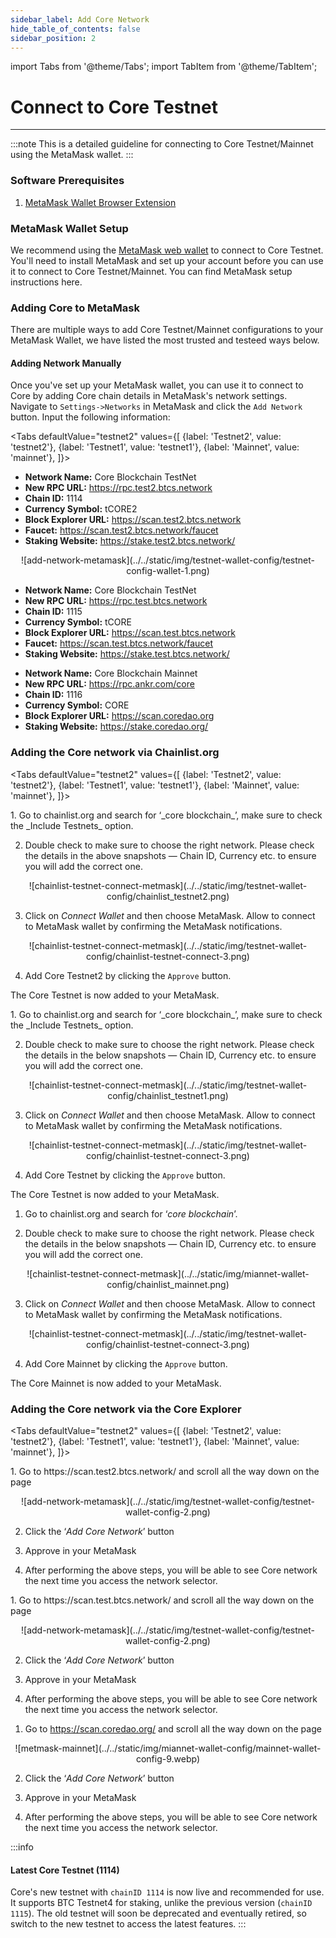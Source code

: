 ```yaml
---
sidebar_label: Add Core Network
hide_table_of_contents: false
sidebar_position: 2
---
```


import Tabs from '@theme/Tabs';
import TabItem from '@theme/TabItem';

# Connect to Core Testnet

---

:::note
This is a detailed guideline for connecting to Core Testnet/Mainnet using the MetaMask wallet.
:::

### Software Prerequisites

1. [MetaMask Wallet Browser Extension](https://metamask.io/)

### MetaMask Wallet Setup

We recommend using the [MetaMask web wallet](https://metamask.io/) to connect to Core Testnet. You'll need to install MetaMask and set up your account before you can use it to connect to Core Testnet/Mainnet. You can find MetaMask setup instructions here.

### Adding Core to MetaMask

There are multiple ways to add Core Testnet/Mainnet configurations to your MetaMask Wallet, we have listed the most trusted and testeed ways below.

#### Adding Network Manually

Once you've set up your MetaMask wallet, you can use it to connect to Core by adding Core chain details in MetaMask's network settings. Navigate to `Settings->Networks` in MetaMask and click the `Add Network` button. Input the following information:

<Tabs defaultValue="testnet2" values={[
{label: 'Testnet2', value: 'testnet2'},
{label: 'Testnet1', value: 'testnet1'},
{label: 'Mainnet', value: 'mainnet'},
]}>

<TabItem value="testnet2">

- **Network Name:** Core Blockchain TestNet
- **New RPC URL:** https://rpc.test2.btcs.network
- **Chain ID:** 1114
- **Currency Symbol:** tCORE2
- **Block Explorer URL:** https://scan.test2.btcs.network
- **Faucet:** https://scan.test2.btcs.network/faucet
- **Staking Website:** https://stake.test2.btcs.network/


<p align="center" style={{zoom:"60%"}}>
![add-network-metamask](../../static/img/testnet-wallet-config/testnet-config-wallet-1.png)
</p>

</TabItem>
<TabItem value="testnet1">

- **Network Name:** Core Blockchain TestNet
- **New RPC URL:** https://rpc.test.btcs.network
- **Chain ID:** 1115
- **Currency Symbol:** tCORE
- **Block Explorer URL:** https://scan.test.btcs.network
- **Faucet:** https://scan.test.btcs.network/faucet
- **Staking Website:** https://stake.test.btcs.network/

</TabItem>

<TabItem value="mainnet">

- **Network Name:** Core Blockchain Mainnet
- **New RPC URL:** https://rpc.ankr.com/core
- **Chain ID:** 1116
- **Currency Symbol:** CORE
- **Block Explorer URL:** https://scan.coredao.org
- **Staking Website:** https://stake.coredao.org/

</TabItem>

</Tabs>

### Adding the Core network via Chainlist.org

<Tabs defaultValue="testnet2" values={[
{label: 'Testnet2', value: 'testnet2'},
{label: 'Testnet1', value: 'testnet1'},
{label: 'Mainnet', value: 'mainnet'},
]}>

<TabItem value="testnet2">
1. Go to chainlist.org and search for ‘_core blockchain_’, make sure to check the _Include Testnets_ option.

2. Double check to make sure to choose the right network. Please check the details in the above snapshots — Chain ID, Currency etc. to ensure you will add the correct one.

<p align="center" style={{zoom:"40%"}}>
![chainlist-testnet-connect-metmask](../../static/img/testnet-wallet-config/chainlist_testnet2.png)
</p>

3. Click on _Connect Wallet_ and then choose MetaMask. Allow to connect to MetaMask wallet by confirming the MetaMask notifications.

<p align="center" style={{zoom:"40%"}}>
![chainlist-testnet-connect-metmask](../../static/img/testnet-wallet-config/chainlist-testnet-connect-3.png)
</p>

4. Add Core Testnet2 by clicking the `Approve` button.

The Core Testnet is now added to your MetaMask.

</TabItem>

<TabItem value="testnet1">
1. Go to chainlist.org and search for ‘_core blockchain_’, make sure to check the _Include Testnets_ option.

2. Double check to make sure to choose the right network. Please check the details in the below snapshots — Chain ID, Currency etc. to ensure you will add the correct one.

<p align="center" style={{zoom:"40%"}}>
![chainlist-testnet-connect-metmask](../../static/img/testnet-wallet-config/chainlist_testnet1.png)
</p>

3. Click on _Connect Wallet_ and then choose MetaMask. Allow to connect to MetaMask wallet by confirming the MetaMask notifications.

<p align="center" style={{zoom:"40%"}}>
![chainlist-testnet-connect-metmask](../../static/img/testnet-wallet-config/chainlist-testnet-connect-3.png)
</p>

4. Add Core Testnet by clicking the `Approve` button.

The Core Testnet is now added to your MetaMask.

</TabItem>

<TabItem value="mainnet">

1. Go to chainlist.org and search for ‘_core blockchain_’.

2. Double check to make sure to choose the right network. Please check the details in the below snapshots — Chain ID, Currency etc. to ensure you will add the correct one.

<p align="center" style={{zoom:"40%"}}>
![chainlist-testnet-connect-metmask](../../static/img/miannet-wallet-config/chainlist_mainnet.png)
</p>

3. Click on _Connect Wallet_ and then choose MetaMask. Allow to connect to MetaMask wallet by confirming the MetaMask notifications.

<p align="center" style={{zoom:"40%"}}>
![chainlist-testnet-connect-metmask](../../static/img/testnet-wallet-config/chainlist-testnet-connect-3.png)
</p>

4. Add Core Mainnet by clicking the `Approve` button.

The Core Mainnet is now added to your MetaMask.

</TabItem>

</Tabs>

### Adding the Core network via the Core Explorer

<Tabs defaultValue="testnet2" values={[
{label: 'Testnet2', value: 'testnet2'},
{label: 'Testnet1', value: 'testnet1'},
{label: 'Mainnet', value: 'mainnet'},
]}>

<TabItem value="testnet2">
1. Go to https://scan.test2.btcs.network/ and scroll all the way down on the page

<p align="center" style={{zoom:"60%"}}>
![add-network-metamask](../../static/img/testnet-wallet-config/testnet-wallet-config-2.png)
</p>

2. Click the ‘_Add Core Network_’ button

3. Approve in your MetaMask

4. After performing the above steps, you will be able to see Core network the next time you access the network selector.

</TabItem>

<TabItem value="testnet1">
1. Go to https://scan.test.btcs.network/ and scroll all the way down on the page

<p align="center" style={{zoom:"60%"}}>
![add-network-metamask](../../static/img/testnet-wallet-config/testnet-wallet-config-2.png)
</p>

2. Click the ‘_Add Core Network_’ button

3. Approve in your MetaMask

4. After performing the above steps, you will be able to see Core network the next time you access the network selector.

</TabItem>

<TabItem value="mainnet">

1. Go to https://scan.coredao.org/ and scroll all the way down on the page

<p align="center" style={{zoom:"60%"}}>
![metmask-mainnet](../../static/img/miannet-wallet-config/mainnet-wallet-config-9.webp)
</p>

2. Click the ‘_Add Core Network_’ button

3. Approve in your MetaMask

4. After performing the above steps, you will be able to see Core network the next time you access the network selector.

</TabItem>
   
</Tabs>

:::info

#### Latest Core Testnet (1114)

Core's new testnet with `chainID 1114` is now live and recommended for use. It supports BTC Testnet4 for staking, unlike the previous version (`chainID 1115`). The old testnet will soon be deprecated and eventually retired, so switch to the new testnet to access the latest features.
:::

<!-- :::note

#### Rebrand Updates

`Satoshi Chain/BTCs` have been rebranded to `Core/CORE`, respectively. If you added the Testnet before the rebranding, you'll need to update Network Name and Currency Symbol in the MetaMask settings manually; otherwise, you won't be able to use the current version of Core Testnet. Go to `Settings->Network`, and select `Core Testnet` to open up the network settings. Update Network Name and Currency Symbol to the values stated in the [above section](#adding-network-manually) and click the Save button. You're good to go!
::: -->